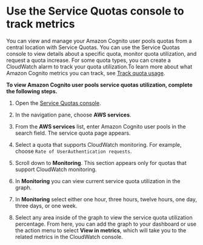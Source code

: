# Use the Service Quotas console to track metrics<a name="use-the-service-quota-console-to-track-metrics"></a>

You can view and manage your Amazon Cognito user pools quotas from a central location with Service Quotas\. You can use the Service Quotas console to view details about a specific quota, monitor quota utilization, and request a quota increase\. For some quota types, you can create a CloudWatch alarm to track your quota utilization\.To learn more about what Amazon Cognito metrics you can track, see [Track quota usage](limits.md#track-quota-usage)\.

**To view Amazon Cognito user pools service quotas utilization, complete the following steps\.**

1. Open the [Service Quotas console](https://console.aws.amazon.com/servicequotas/)\.

1. In the navigation pane, choose **AWS services**\.

1. From the **AWS services** list, enter Amazon Cognito user pools in the search field\. The service quota page appears\. 

1. Select a quota that supports CloudWatch monitoring\. For example, choose `Rate of UserAuthentication requests`\.

1. Scroll down to **Monitoring**\. This section appears only for quotas that support CloudWatch monitoring\.

1. In **Monitoring** you can view current service quota utilization in the graph\.

1. In **Monitoring** select either one hour, three hours, twelve hours, one day, three days, or one week\.

1. Select any area inside of the graph to view the service quota utilization percentage\. From here, you can add the graph to your dashboard or use the action menu to select **View in metrics**, which will take you to the related metrics in the CloudWatch console\.